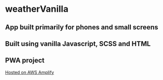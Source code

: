 # weatherVanilla

## App built primarily for phones and small screens

## Built using vanilla Javascript, SCSS and HTML

## PWA project

[Hosted on AWS Amplify](https://main.d1bhhtgi3oi868.amplifyapp.com/)
